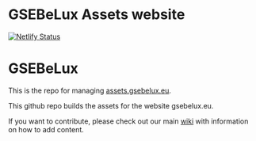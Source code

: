 GSEBeLux Assets website
========================

[![Netlify Status](https://api.netlify.com/api/v1/badges/e62d2cd8-cda6-4b51-b861-8ba289ea4046/deploy-status)](https://app.netlify.com/sites/quizzical-mclean-831ac9/deploys)


# GSEBeLux

This is the repo for managing [assets.gsebelux.eu](https://assets.gsebelux.eu).  

This github repo builds the assets for the website gsebelux.eu.  

If you want to contribute, please check out our main [wiki](https://github.com/gsebelux/gsebelux.be/wiki) with information on how to add content.  

